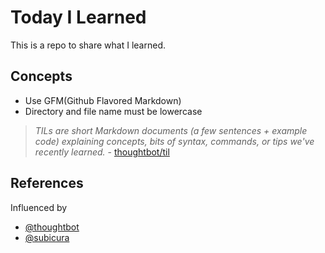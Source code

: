 # Today I Learned
This is a repo to share what I learned.

## Concepts
* Use GFM(Github Flavored Markdown)
* Directory and file name must be lowercase
> *TILs are short Markdown documents (a few sentences + example code) explaining concepts, bits of syntax, commands, or tips we've recently learned.* - [thoughtbot/til](https://github.com/thoughtbot/til)

## References
Influenced by
* [@thoughtbot](https://github.com/thoughtbot/til)
* [@subicura](https://github.com/subicura/til)
